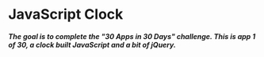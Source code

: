 # JavaScript Clock

##### The goal is to complete the "30 Apps in 30 Days" challenge. This is app 1 of 30, a clock built JavaScript and a bit of jQuery.
